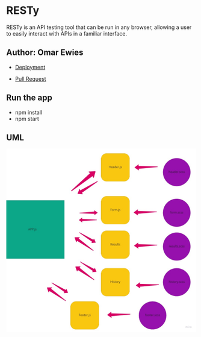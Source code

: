 # RESTy


RESTy is an API testing tool that can be run in any browser, allowing a user to easily interact with APIs in a familiar interface.

## Author: Omar Ewies

* [Deployment](https://resty-oebitw.netlify.app/)

* [Pull Request](https://github.com/oebitw/RESTy/pulls?q=is%3Apr+is%3Aclosed)


## Run the app
* npm install
* npm start

## UML


![](./public/img/uml3.jpg)
